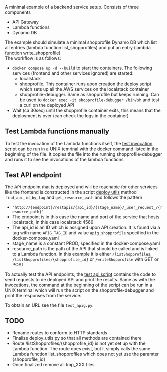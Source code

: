 A minimal example of a backend service setup. Consists of three components
- API Gateway
- Lambda functions
- Dynamo DB

The example should simulate a minimal shopprofile Dynamo DB which list all entries (lambda function list_shopprofiles) and put an entry (lambda function write_shopprofile)  
The workflow is as follows:
- `docker compose up -d --build` to start the containers. The following services (frontend and other services ignored) are started:
    - localstack
    - shopprofile. This container runs upon creation the [deploy script](deploy.py) which sets up all the AWS services on the localstack container
    - shopprofile-debugger. Same as shopprofile but keeps running. Can be used to `docker exec -it shopprofile-debugger /bin/sh` and test a curl on the deployed API
- Wait (ca 30sec) until the shopprofile container exits, this means that the deployment is over (can check the logs in the container)

## Test Lambda functions manually
To test the invocation of the Lambda functions itself, the [test invocation script](test/test_lambda_invoke.py) can be run in a UNIX temrinal with the docker command listed in the beginning of the file. It copies the file into the running shopprofile-debugger and runs it to see the invocations of the lambda functions

## Test API endpoint
The API endpoint that is deployed and will be reachable for other services like the frontend is constructed in the script [deploy utils](deploy_utils.py) method `find_api_id_by_tag` and `get_resource_path` and follows the pattern
- `"http://{endpoint}/restapis/{api_id}/{stage_name}/_user_request_/{resource_path}"`
- The endpoint is in this case the name and port of the service that hosts localstack, in this case localstack:4566
- The api_id is an ID which is assigned upon API creation. It is found via a tag with name `APIG_TAG_ID` and  value `apig_shopprofile` specified in the docker-compose.yaml
- stage_name is a constant PROD, specified in the docker-compose.yaml
- resource_path is the path of the API that should be called and is linked to a Lambda function. In this example it is either `/listShopprofiles`, `/listShopprofiles/{shopprofile_id}` or `/writeShopprofile` with GET or POST

To actually test the API endpoints, the [test api script](test/test_apig.py) contains the code to send requests to de deployed API and print the results. Same as with the invocations, the command at the beginning of the script can be run in a UNIX terminal which will run the script on the shopprofile-debugger and print the responses from the service.

To obtain an URL see the file `test_apig.py`.

## TODO
- Rename routes to conform to HTTP standards
- Finalize deploy_utils.py so that all methods are contained there
- Route /listShopprofiles/{shopprofile_id} is not yet set up with the Lambda function. The route does exist, but it simply calls the same Lambda function list_shopprofiles which does not yet use the paramter {shopprofile_id}
- Once finalized remove all tmp_XXX files
